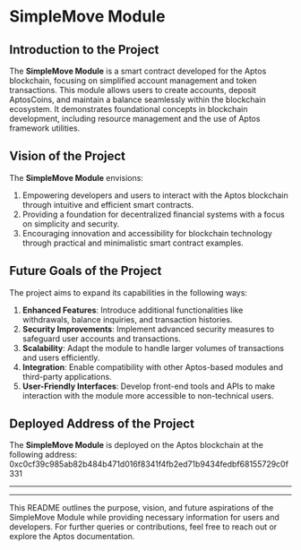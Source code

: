 # SimpleMove Module

## Introduction to the Project

The **SimpleMove Module** is a smart contract developed for the Aptos blockchain, focusing on simplified account management and token transactions. This module allows users to create accounts, deposit AptosCoins, and maintain a balance seamlessly within the blockchain ecosystem. It demonstrates foundational concepts in blockchain development, including resource management and the use of Aptos framework utilities.

## Vision of the Project

The **SimpleMove Module** envisions:
1. Empowering developers and users to interact with the Aptos blockchain through intuitive and efficient smart contracts.
2. Providing a foundation for decentralized financial systems with a focus on simplicity and security.
3. Encouraging innovation and accessibility for blockchain technology through practical and minimalistic smart contract examples.

## Future Goals of the Project

The project aims to expand its capabilities in the following ways:
1. **Enhanced Features**: Introduce additional functionalities like withdrawals, balance inquiries, and transaction histories.
2. **Security Improvements**: Implement advanced security measures to safeguard user accounts and transactions.
3. **Scalability**: Adapt the module to handle larger volumes of transactions and users efficiently.
4. **Integration**: Enable compatibility with other Aptos-based modules and third-party applications.
5. **User-Friendly Interfaces**: Develop front-end tools and APIs to make interaction with the module more accessible to non-technical users.

## Deployed Address of the Project

The **SimpleMove Module** is deployed on the Aptos blockchain at the following address:
0xc0cf39c985ab82b484b471d016f8341f4fb2ed71b9434fedbf68155729c0f331
****

---

This README outlines the purpose, vision, and future aspirations of the SimpleMove Module while providing necessary information for users and developers. For further queries or contributions, feel free to reach out or explore the Aptos documentation.